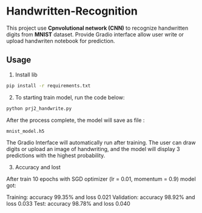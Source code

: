 # Handwritten-Recognition

This project use **Cpnvolutional network (CNN)** to recognize handwritten digits from **MNIST** dataset. Provide Gradio interface allow user write or upload handwriten notebook for prediction.

## Usage
1. Install lib
 ```bash
pip install -r requirements.txt
 ```
2. To starting train model, run the code below:
```bash
python prj2_handwrite.py
 ```
After the process complete, the model will save as file :
```bash
mnist_model.h5
 ```

The Gradio Interface will automatically run after training. The user can draw digits or upload an image of handwriting, and the model will display 3 predictions with the highest probability. 

3. Accuracy and lost
   
After train 10 epochs with SGD optimizer (lr = 0.01, momentum = 0.9) model got:

Training: accuracy 99.35% and loss 0.021
Validation: accuracy 98.92% and loss 0.033
Test: accuracy 98.78% and loss 0.040
    

